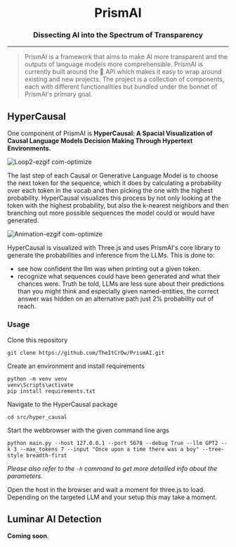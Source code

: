 <div align="center">
  <h1><b>PrismAI</b><br/><h3>Dissecting AI into the Spectrum of Transparency</h3></h1>
  <hr />
</div>

> PrismAI is a framework that aims to make AI more transparent and the outputs of language models more comprehensible. PrismAI is currently built around the 🤗 API which makes it easy to wrap around existing and new projects. The project is a collection of components, each with different functionalities but bundled under the bonnet of PrismAI's primary goal.

## HyperCausal

One component of PrismAI is **HyperCausal: A Spacial Visualization of Causal Language Models Decision Making Through Hypertext Environments.**

![Loop2-ezgif com-optimize](https://github.com/TheItCrOw/PrismAI/assets/49918134/9701cc27-2e13-4529-92d6-a0a48e801533)

The last step of each Causal or Generative Language Model is to choose the next token for the sequence, which it does by calculating a probability over each token in the vocab and then picking the one with the highest probability. HyperCausal visualizes this process by not only looking at the token with the highest probability, but also the k-nearest neighbors and then branching out more possible sequences the model could or would have generated.

![Animation-ezgif com-optimize](https://github.com/TheItCrOw/PrismAI/assets/49918134/e2b40928-8bfa-4ae6-9390-22629df0c9b0)

HyperCausal is visualized with Three.js and uses PrismAI's core library to generate the probabilities and inference from the LLMs. This is done to:

- see how confident the llm was when printing out a given token.
- recognize what sequences could have been generated and what their chances were. Truth be told, LLMs are less sure about their predictions than you might think and especially given named-entities, the correct answer was hidden on an alternative path just 2% probability out of reach. 

### Usage

Clone this repository

```
git clone https://github.com/TheItCrOw/PrismAI.git
```

Create an environment and install requirements

```
python -m venv venv
venv\Scripts\activate
pip install requirements.txt
```
Navigate to the HyperCausal package

```
cd src/hyper_causal
```

Start the webbrowser with the given command line args

```
python main.py --host 127.0.0.1 --port 5678 --debug True --llm GPT2 --k 3 --max_tokens 7 --input "Once upon a time there was a boy" --tree-style breadth-first
```

*Please also refer to the `-h` command to get more detailled info about the parameters.* 

Open the host in the browser and wait a moment for three.js to load. Depending on the targeted LLM and your setup this may take a moment. 

## Luminar AI Detection

**Coming soon**.
